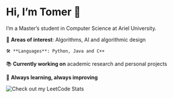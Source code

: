 # Hi, I’m Tomer 👋

I’m a Master’s student in Computer Science at Ariel University. 

  🧠 **Areas of interest**: Algorithms, AI and algorithmic design

    🛠️ **Languages**: Python, Java and C++

  📚 **Currently working on** academic research and personal projects  

  🌱 **Always learning, always improving**


![Check out my LeetCode Stats](https://leetcode-badge-sage.vercel.app/badge/Tomer_Shor?theme=dark&bgColor=282828)
